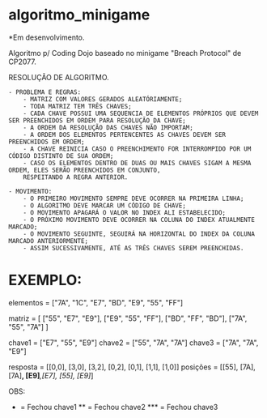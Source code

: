 # algoritmo_minigame
*Em desenvolvimento.

Algoritmo p/ Coding Dojo baseado no minigame "Breach Protocol" de CP2077.

RESOLUÇÃO DE ALGORITMO.

	- PROBLEMA E REGRAS:
		- MATRIZ COM VALORES GERADOS ALEATÓRIAMENTE;
		- TODA MATRIZ TEM TRÊS CHAVES;
		- CADA CHAVE POSSUI UMA SEQUENCIA DE ELEMENTOS PRÓPRIOS QUE DEVEM SER PREENCHIDOS EM ORDEM PARA RESOLUÇÃO DA CHAVE;
		- A ORDEM DA RESOLUÇÃO DAS CHAVES NÃO IMPORTAM;
		- A ORDEM DOS ELEMENTOS PERTENCENTES AS CHAVES DEVEM SER PREENCHIDOS EM ORDEM;
		- A CHAVE REINICIA CASO O PREENCHIMENTO FOR INTERROMPIDO POR UM CÓDIGO DISTINTO DE SUA ORDEM;
		- CASO OS ELEMENTOS DENTRO DE DUAS OU MAIS CHAVES SIGAM A MESMA ORDEM, ELES SERÃO PREENCHIDOS EM CONJUNTO,
		RESPEITANDO A REGRA ANTERIOR.
	
	- MOVIMENTO:
		- O PRIMEIRO MOVIMENTO SEMPRE DEVE OCORRER NA PRIMEIRA LINHA;
		- O ALGORITMO DEVE MARCAR UM CÓDIGO DE CHAVE;
		- O MOVIMENTO APAGARÁ O VALOR NO INDEX ALI ESTABELECIDO;
		- O PRÓXIMO MOVIMENTO DEVE OCORRER NA COLUNA DO INDEX ATUALMENTE MARCADO;
		- O MOVIMENTO SEGUINTE, SEGUIRÁ NA HORIZONTAL DO INDEX DA COLUNA MARCADO ANTERIORMENTE;
		- ASSIM SUCESSIVAMENTE, ATÉ AS TRÊS CHAVES SEREM PREENCHIDAS.
    
# EXEMPLO:

elementos = ["7A", "1C",  "E7", "BD", "E9", "55", "FF"]

matriz = [
	["55", "E7", "E9"],
	["E9", "55", "FF"],
	["BD", "FF", "BD"],
	["7A", "55", "7A"]
]

chave1 = ["E7", "55", "E9"]
chave2 = ["55", "7A", "7A"]
chave3 = ["7A", "7A", "E9"]

resposta = [[0,0], [3,0], [3,2], [0,2], [0,1], [1,1], [1,0]]
posições   = [[55], [7A], [7A]**, [E9]***,[E7], [55], [E9]*]

OBS:
* = Fechou chave1
** = Fechou chave2
*** = Fechou chave3
